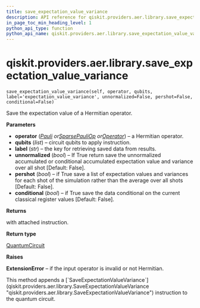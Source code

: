 ```yaml
---
title: save_expectation_value_variance
description: API reference for qiskit.providers.aer.library.save_expectation_value_variance
in_page_toc_min_heading_level: 1
python_api_type: function
python_api_name: qiskit.providers.aer.library.save_expectation_value_variance
---
```


# qiskit.providers.aer.library.save\_expectation\_value\_variance

<span id="qiskit.providers.aer.library.save_expectation_value_variance" />

`save_expectation_value_variance(self, operator, qubits, label='expectation_value_variance', unnormalized=False, pershot=False, conditional=False)`

Save the expectation value of a Hermitian operator.

**Parameters**

*   **operator** ([*Pauli*](qiskit.quantum_info.Pauli "qiskit.quantum_info.Pauli")  *or*[*SparsePauliOp*](qiskit.quantum_info.SparsePauliOp "qiskit.quantum_info.SparsePauliOp")  *or*[*Operator*](qiskit.quantum_info.Operator "qiskit.quantum_info.Operator")) – a Hermitian operator.
*   **qubits** (*list*) – circuit qubits to apply instruction.
*   **label** (*str*) – the key for retrieving saved data from results.
*   **unnormalized** (*bool*) – If True return save the unnormalized accumulated or conditional accumulated expectation value and variance over all shot \[Default: False].
*   **pershot** (*bool*) – if True save a list of expectation values and variances for each shot of the simulation rather than the average over all shots \[Default: False].
*   **conditional** (*bool*) – if True save the data conditional on the current classical register values \[Default: False].

**Returns**

with attached instruction.

**Return type**

[QuantumCircuit](qiskit.circuit.QuantumCircuit "qiskit.circuit.QuantumCircuit")

**Raises**

**ExtensionError** – if the input operator is invalid or not Hermitian.

<Admonition title="Note" type="note">
  This method appends a [`SaveExpectationValueVariance`](qiskit.providers.aer.library.SaveExpectationValueVariance "qiskit.providers.aer.library.SaveExpectationValueVariance") instruction to the quantum circuit.
</Admonition>


